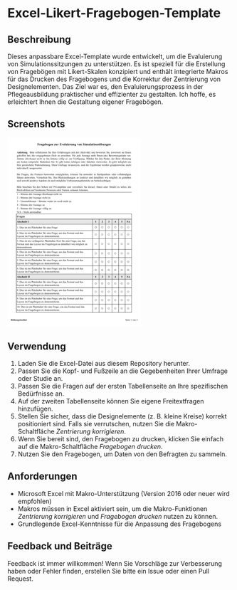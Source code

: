 # Excel-Likert-Fragebogen-Template

## Beschreibung
Dieses anpassbare Excel-Template wurde entwickelt, um die Evaluierung von Simulationssitzungen zu unterstützen. Es ist speziell für die Erstellung von Fragebögen mit Likert-Skalen konzipiert und enthält integrierte Makros für das Drucken des Fragebogens und die Korrektur der Zentrierung von Designelementen. Das Ziel war es, den Evaluierungsprozess in der Pflegeausbildung praktischer und effizienter zu gestalten. Ich hoffe, es erleichtert Ihnen die Gestaltung eigener Fragebögen.

## Screenshots
<img src="screenshot.png" alt="Ausschnitt aus dem Fragebogen" width="300">

## Verwendung
1. Laden Sie die Excel-Datei aus diesem Repository herunter.
2. Passen Sie die Kopf- und Fußzeile an die Gegebenheiten Ihrer Umfrage oder Studie an.
3. Passen Sie die Fragen auf der ersten Tabellenseite an Ihre spezifischen Bedürfnisse an.
4. Auf der zweiten Tabellenseite können Sie eigene Freitextfragen hinzufügen.
5. Stellen Sie sicher, dass die Designelemente (z. B. kleine Kreise) korrekt positioniert sind. Falls sie verrutschen, nutzen Sie die Makro-Schaltfläche *Zentrierung korrigieren*.
7. Wenn Sie bereit sind, den Fragebogen zu drucken, klicken Sie einfach auf die Makro-Schaltfläche *Fragebogen drucken*.
8. Nutzen Sie den Fragebogen, um Daten von den Befragten zu sammeln.

## Anforderungen
- Microsoft Excel mit Makro-Unterstützung (Version 2016 oder neuer wird empfohlen)
- Makros müssen in Excel aktiviert sein, um die Makro-Funktionen *Zentrierung korrigieren* und *Fragebogen drucken* nutzen zu können.
- Grundlegende Excel-Kenntnisse für die Anpassung des Fragebogens

## Feedback und Beiträge
Feedback ist immer willkommen! Wenn Sie Vorschläge zur Verbesserung haben oder Fehler finden, erstellen Sie bitte ein Issue oder einen Pull Request.
